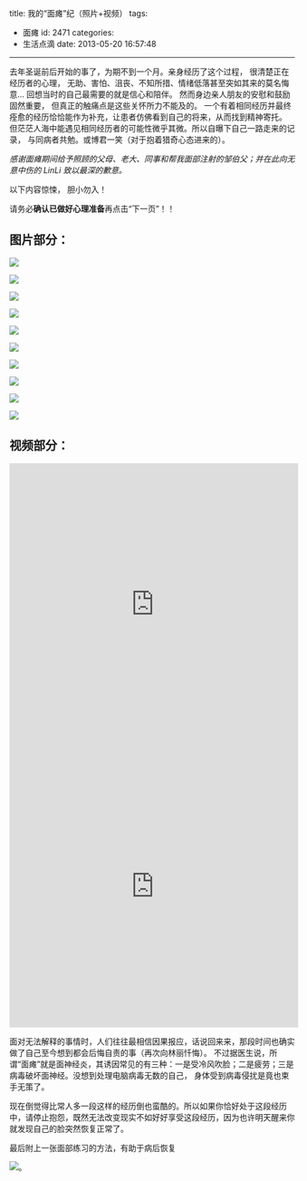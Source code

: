 title: 我的“面瘫”纪（照片+视频）
tags:
  - 面瘫
id: 2471
categories:
  - 生活点滴
date: 2013-05-20 16:57:48
---

去年圣诞前后开始的事了，为期不到一个月。亲身经历了这个过程， 很清楚正在经历者的心理， 无助、害怕、沮丧、不知所措、情绪低落甚至突如其来的莫名悔意…
回想当时的自己最需要的就是信心和陪伴。 然而身边亲人朋友的安慰和鼓励固然重要， 但真正的触痛点是这些关怀所力不能及的。
一个有着相同经历并最终痊愈的经历恰恰能作为补充，让患者仿佛看到自己的将来，从而找到精神寄托。 但茫茫人海中能遇见相同经历者的可能性微乎其微。所以自曝下自己一路走来的记录， 与同病者共勉。或博君一笑（对于抱着猎奇心态进来的）。

_感谢面瘫期间给予照顾的父母、老大、同事和帮我面部注射的邹伯父；并在此向无意中伤的 LinLi 致以最深的歉意。_

<!--more-->

以下内容惊悚， 胆小勿入！

<!--nextpage-->

请务必**确认已做好心理准备**再点击“下一页”！！

<!--nextpage-->

## 图片部分：

![](http://a.kainy.cn/201305/1.%E8%BF%99%E6%98%AF%E6%81%A2%E5%A4%8D%E4%B8%A4%E4%B8%AA%E5%A4%9A%E6%9C%88%E5%90%8E%E6%8B%8D%E7%9A%84.jpg)

![](http://a.kainy.cn/201305/2.%E8%BF%99%E6%98%AF%E6%82%A3%E7%97%85%E6%97%B6%E9%9D%A2%E9%83%A8%E5%AE%8C%E5%85%A8%E6%94%BE%E6%9D%BE%E6%97%B6%E7%9A%84%E6%A0%B7%E5%AD%90%EF%BC%8C%20%E5%B7%B2%E7%BB%8F%E7%9C%8B%E5%BE%97%E5%87%BA%E5%98%B4%E8%A7%92%E6%9C%89%E4%BA%9B%E5%81%8F%E4%BA%86%E5%90%A7.jpg)

![](http://a.kainy.cn/201305/3.%E6%AF%94%E8%BE%83%E6%AD%A3%E5%B8%B8%E7%9A%84%E4%B8%80%E5%BC%A0%EF%BC%8C%20%E5%92%8B%E7%9C%8B%E8%BF%98%E6%9C%89%E7%82%B9%E9%85%B7%E7%9A%84%E6%A0%B7%E5%AD%90%E4%B8%B7%E5%93%88.jpg)

![](http://a.kainy.cn/201305/4.%E5%BE%AE%E7%AC%91%EF%BC%8C%E5%82%BB%E5%82%BB%E7%9A%84.jpg)

![](http://a.kainy.cn/201305/5.%E5%99%98%E5%98%B4.jpg)

![](http://a.kainy.cn/201305/6.%E5%95%8A%EF%BD%9E%EF%BD%9E.jpg)

![](http://a.kainy.cn/201305/7.%E5%98%9F%E5%98%B4%EF%BC%8C%E4%B8%8D%E5%8D%96%E8%90%8C.jpg)

![](http://a.kainy.cn/201305/8.%E6%88%91%E6%98%AF%E6%80%8E%E4%B9%88%E5%81%9A%E5%87%BA%E7%9A%84%E8%BF%99%E8%A1%A8%E6%83%85%E6%9D%A5.jpg)

![](http://a.kainy.cn/201305/8.%E6%88%91%E6%98%AF%E6%80%8E%E4%B9%88%E5%81%9A%E5%87%BA%E7%9A%84%E8%BF%99%E8%A1%A8%E6%83%85%E6%9D%A5.jpg)

![](http://a.kainy.cn/201305/image201212280012.jpg)

<!--nextpage-->

## 视频部分：

<iframe height=498 width=510 src="http://player.youku.com/embed/XNTYyMjQxMjUy" frameborder=0 allowfullscreen></iframe>

<iframe height=498 width=510 src="http://player.youku.com/embed/XNTYyMjQxNzY0" frameborder=0 allowfullscreen></iframe>

面对无法解释的事情时，人们往往最相信因果报应，话说回来来，那段时间也确实做了自己至今想到都会后悔自责的事（再次向林丽忏悔）。
不过据医生说，所谓“面瘫”就是面神经炎，其诱因常见的有三种：一是受冷风吹脸；二是疲劳；三是病毒破坏面神经。没想到处理电脑病毒无数的自己， 身体受到病毒侵扰是竟也束手无策了。

现在倒觉得比常人多一段这样的经历倒也蛮酷的。所以如果你恰好处于这段经历中，请停止抱怨，既然无法改变现实不如好好享受这段经历，因为也许明天醒来你就发现自己的脸突然恢复正常了。

最后附上一张面部练习的方法，有助于病后恢复

![](http://a.kainy.cn/201305/%E9%9D%A2%E9%83%A8%E8%A1%A8%E6%83%85%E5%8A%9F%E8%83%BD%E7%BB%83%E4%B9%A0.jpg)。